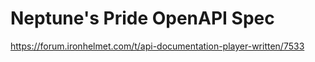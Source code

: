 # Neptune's Pride OpenAPI Spec

https://forum.ironhelmet.com/t/api-documentation-player-written/7533
